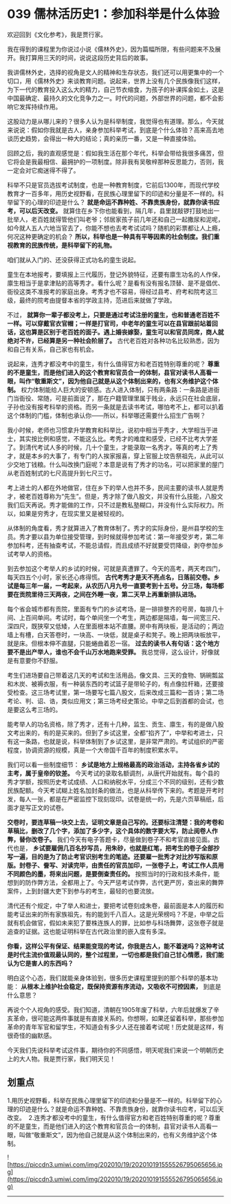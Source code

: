 # 039 儒林活历史1：参加科举是什么体验

欢迎回到《文化参考》，我是贾行家。

我在得到的课程里为你说过小说《儒林外史》，因为篇幅所限，有些问题来不及展开。我打算用三天的时间，说说这段历史背后的故事。

我讲儒林外史，选择的视角是文人的精神和生存状态，我们还可以用更集中的一个切口，用《儒林外史》来谈教育问题。说起来，世界上没有几个民族像我们这样，为下一代的教育投入这么大的精力，自己节衣缩食，为孩子的补课挥金如土，这是中国最确定、最持久的文化竞争力之一。时代的问题，外部世界的问题，都不会影响它发挥持续作用。

这股动力是从哪儿来的？很多人认为是科举制度，我觉得也有道理。那么，今天就来说说：假如你我就是古人，亲身参加科举考试，到底是个什么体验？高来高去地谈历史趋势，会得出一种大的结论；真的亲历一番，又是一种直接体验。

回顾之后，我的直观感觉是：假如我生活在那个年代，科举会带给我很多痛苦，但它将会是我最相信、最拥护的一项制度。除非我有吴敬梓那种反思能力，否则，我一定会对它痴迷得不得了。

科举不只是官员选拔考试制度，也是一种教育制度，它前后1300年，而现代学校教育才一百多年，用历史视野看，在民族心理里留下的印迹和分量是不一样的。科举留下的心理的印迹是什么？ **就是命运不靠种姓、不靠贵族身份，就靠你读书应考，可以后天改变。** 就算住在乡下你也能看到，隔几年，县里就敲锣打鼓地出一批举人，老百姓就得管他们叫老爷；邻居家孩子前几年还和自己一起撒尿和泥呢，如今就人五人六地当官去了，你能不想也去考考试试吗？随机的彩票都让人上瘾，何况这种更确定的机会？ **所以，科举也是一种具有平等因素的社会制度。我们重视教育的民族传统，是科举留下的礼物。**

咱们就从入门的、还没获得正式功名的童生说起。

童生在本地报考，要填报上三代履历，登记外貌特征，还要有廪生功名的人作保，廪生相当于是拿津贴的高等秀才。看什么呢？是看有没有报名顶替、是不是倡优、衙役这类不准报考的家庭出身。考秀才也不容易，得经过县考、府考和院考这三级，最终的院考由提督本省的学政主持，范进后来就做了学政。

不过， **就算你一辈子都没考上，只要是通过考试注册的童生，也和普通老百姓不一样。可以穿戴官衣官帽；一样是打官司，中老年的童生可以在县官跟前站着回话，这也算是区别于老百姓的面子。遇上婚丧嫁娶，童生可以和官员同席，商人就绝对不许，已经算是另一种社会阶层了。** 古代老百姓对各种功名比较熟悉，因为和自己有关系，自己家也有机会。

说起来，连秀才都没考中的童生，有什么值得官方和老百姓特别尊重的呢？ **尊重的不是童生，而是他们进入的这个教育和官员合一的体制，县官对读书人高看一眼，叫作“敬重斯文”，因为他自己就是从这个体制出来的，也有义务维护这个体制。** 权力体制能给人巨大的安顿感。古人进入体制，只有两条路：一条路是进衙门当衙役、常随，可是前面说了，那在户籍管理里属于贱业，永远只在社会底层，子孙也没有报考科举的资格。而另一条就是去读书考试，哪怕考不上，都可以扒着这个体制的门槛，体制也承认你——所以，科举哪还需要什么招生广告啊？

我小时候，老师也习惯拿升学教育和科举比，说初中相当于秀才，大学相当于进士，其实按比例和感觉，不能这么比。考秀才的难度和感受，已经不比考大学差了。到清代考试人多的时候，几十个童生，才能录取一名秀才。等真的考上了秀才，就是本乡的大事了，有专门的人挨家报喜，穿上官服上坟告祭祖先，从此可以少交地丁钱粮。什么叫改换门庭呢？本意是说有了秀才的功名，可以把家里的屋门从老百姓制式的七尺高提升到七尺三寸。

考上进士的人都在外地做官，住在乡下的举人也并不多，民间主要的读书人就是秀才，被老百姓尊称为“先生”。但是，秀才除了做八股文，并没有什么技能，八股文我们后天再说。秀才能做的工作，只不过是教私塾糊口，并没有什么实际权力。所以，如果是穷秀才，在现实里又是被轻视的。

从体制的角度看，秀才就算进入了教育体制了。秀才的实际身份，是州县学校的生员。秀才要以县为单位接受管理，到时候就得参加考试：第一年接受岁考，第二年参加科考，还有抽查考试，不能总请假，而且成绩不好就要受罚降级，剥夺参加乡试考举人的资格。

到去参加这个考举人的乡试的时候，可就是真遭罪了。今天的高考，两天考四门，每天四五个小时，家长还心疼得慌。 **古代考秀才是天不亮点名，日落前交卷。乡试是每三年一届，一考起来，从农历八月九号一直要考到十五号。分三场，每场都要在贡院里待三天两夜，之间在外睡一夜，第二天早上再重新排队进场。**

每个省会城市都有贡院，里面有专门的乡试考场，是一排排整齐的号房，每排几十间、上百间单间。考试时，每个单间坐一个考生，两边都是隔墙，每一间宽三尺、深四尺，既狭窄又低矮，人在里面根本站不直腰。房中有两块板，是活动的；两边墙上有槽，白天答卷时，一块高、一块低，就是桌子和凳子。晚上把两块板放平，就是床。但根本伸不直腿，只能蜷曲着忍一宿。 **过去的读书人有句话：这个地方要不是出产举人，谁也不会千山万水地跑来受罪。** 我总觉得，这么设计，好像就是有意要你不舒服。

考生们进场要自己带着这几天的考试和生活用品，像文具、三天的食物、锅碗瓢盆和木炭、被褥衣服，有一种装东西的考试篮子是带轮子的，有点像拉杆箱，还要接受检查。这三场考试里，第一场要写七篇八股文，后来改成三篇和一首诗；第二场考论、判、诏、诰，类似应用文；第三场考经史策论。中举之后到首都的会试，也是要这么考三场的。

能考举人的功名资格，除了秀才，还有十几种，监生、贡生、廪生，有的是做八股文考出来的，有的是买来的。但到了乡试这里，全都“掐齐了”，中举和考进士，只有这一条路，也就是说，科举体制到了乡试这里，是非常严肃的。考试组织的严密程度，协调资源的规模，真是一个大帝国千百年的制度积累水平。

我们可以看一些制度细节： **乡试是地方上规格最高的政治活动，主持各省乡试的主考，属于皇帝的钦差。** 今天考试的录取名额调剂，从唐代开始就有。每个县的秀才学额，按照历史考试成绩、人口和纳税水平，分成三个不同的级别，还有少数民族配额。今天考试糊上姓名加封条的做法，也是从科举传下来的。考题是开考时发，每人一张，都是在严密监控下现刻现印。试卷是统一的，先是六页草稿纸，后面才是写正文的试卷。

 **交卷时，要连草稿一块交上去，证明文章是自己写的。还要标注清楚：我的考卷和草稿比，删改了几个字，添加了多少字，这个具体的数字要大写，防止阅卷人作弊，替你改卷子。** 我们今天有电子答题卡，尽量做到卷子不和考官直接见面。古代也是， **乡试要雇佣几百名抄写员，用朱砂，也就是红笔，把考生的卷子全部抄写一遍，目的是为了防止考官识别考生的笔迹。还要雇一批秀才对比抄写版和原版。封卷子、誊写、对读完毕，由责任的官员加印，一张卷子上，考试工作人员用不同颜色的墨，将来出问题，是要倒查责任的。** 按照当时的行政和技术条件，能想到的防作弊方法，全都用上了。今天严惩考试作弊，古代更严厉，查出来的舞弊案件，上到封疆大吏下到参与的考生，最轻的也要流放。

清代还有个规定，中了举人和进士，要把考试卷刻成朱卷，最前面是本人的履历和能考证出来的所有家族祖先，有的能到千八百人。这是光荣榜吗？不是，中举之后就有机会做官，假如未来犯了要株连族人的罪，比如参与科场舞弊，这张卷子就是追查的证据。这也能证明科举在古代政治里的嵌入度有多深。

 **你看，这样公平有保证、结果能变现的考试，你我是古人，能不着迷吗？这种考试是时代主流价值观最认同的，整个过程里，一切也都是我们自己甘心情愿，我们能认为它是害人的东西吗？**

明白这个心态，我们就能亲身体验到，很多历史课程里提到的那个科举的基本功能： **从根本上维护社会稳定，既保持资源有序流动，又吸收不可控因素，** 到底是什么意思？

再说个个人视角的感受。我们知道，清朝在1905年废了科举，六年后就爆发了辛亥革命，很可能这两件事就是有直接关系的。你想啊，如果还留着科举，那些参加革命的青年军官和留学生，不知道会有多少人还在接着考试呢！历史就是这样，有很奇怪的幽默感。

今天我们先说科举考试这件事，期待你的不同感悟，明天呢我们来说一个明朝历史上的大人物。我是贾行家，我们明天见！

## 划重点

1.用历史视野看，科举在民族心理里留下的印迹和分量是不一样的。科举留下的心理的印迹是什么？就是命运不靠种姓、不靠贵族身份，就靠你读书应考，可以后天改变。 
2.连秀才都没考中的童生，有什么值得官方和老百姓特别尊重的呢？尊重的不是童生，而是他们进入的这个教育和官员合一的体制，县官对读书人高看一眼，叫做“敬重斯文”，因为他自己就是从这个体制出来的，也有义务维护这个体制。


![https://piccdn3.umiwi.com/img/202010/19/202010191555526795065656.jpg](https://piccdn3.umiwi.com/img/202010/19/202010191555526795065656.jpg)

---
